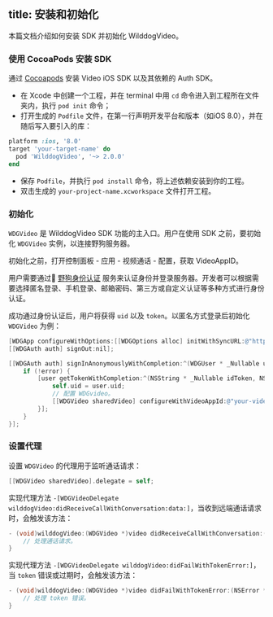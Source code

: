 title: 安装和初始化
---

本篇文档介绍如何安装 SDK 并初始化 WilddogVideo。


### 使用 CocoaPods 安装 SDK

通过 [Cocoapods](https://cocoapods.org/) 安装 Video iOS SDK 以及其依赖的 Auth SDK。

* 在 Xcode 中创建一个工程，并在 terminal 中用 `cd` 命令进入到工程所在文件夹内，执行 `pod init` 命令；
* 打开生成的 `Podfile` 文件，在第一行声明开发平台和版本（如iOS 8.0），并在随后写入要引入的库：

```ruby
platform :ios, '8.0'
target 'your-target-name' do
  pod 'WilddogVideo', '~> 2.0.0'
end
```
* 保存 `Podfile`，并执行 `pod install` 命令，将上述依赖安装到你的工程。
* 双击生成的 `your-project-name.xcworkspace` 文件打开工程。


### 初始化

`WDGVideo` 是 WilddogVideo SDK 功能的主入口。用户在使用 SDK 之前，要初始化 `WDGVideo` 实例，以连接野狗服务器。

初始化之前，打开控制面板 - 应用 - 视频通话 - 配置，获取 VideoAppID。

用户需要通过 [野狗身份认证](/auth/iOS/index.html) 服务来认证身份并登录服务器。开发者可以根据需要选择匿名登录、手机登录、邮箱密码、第三方或自定义认证等多种方式进行身份认证。

成功通过身份认证后，用户将获得 `uid` 以及 `token`。以匿名方式登录后初始化 `WDGVideo` 为例：

```objectivec
[WDGApp configureWithOptions:[[WDGOptions alloc] initWithSyncURL:@"https://<#VideoAppID#>.wilddogio.com"]];
[[WDGAuth auth] signOut:nil];

[[WDGAuth auth] signInAnonymouslyWithCompletion:^(WDGUser * _Nullable user, NSError * _Nullable error) {
    if (!error) {
        [user getTokenWithCompletion:^(NSString * _Nullable idToken, NSError * _Nullable error) {
            self.uid = user.uid;
            // 配置 WDGvideo。
            [[WDGVideo sharedVideo] configureWithVideoAppId:@"your-video-appid" token:idToken];
        }];
    }
}];
```

### 设置代理

设置 `WDGVideo` 的代理用于监听通话请求：

```objectivec
[[WDGVideo sharedVideo].delegate = self;
```

实现代理方法 `-[WDGVideoDelegate wilddogVideo:didReceiveCallWithConversation:data:]`，当收到远端通话请求时，会触发该方法：

```objectivec
- (void)wilddogVideo:(WDGVideo *)video didReceiveCallWithConversation:(WDGConversation *)conversation data:(NSString *)data {
    // 处理通话请求。
}
```

实现代理方法 `-[WDGVideoDelegate wilddogVideo:didFailWithTokenError:]`，当 `token` 错误或过期时，会触发该方法：

```objectivec
- (void)wilddogVideo:(WDGVideo *)video didFailWithTokenError:(NSError *)error {
    // 处理 token 错误。
}
```
